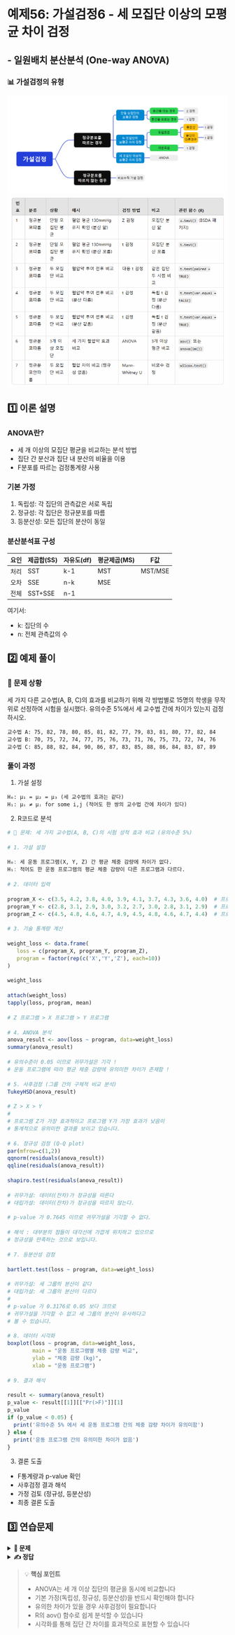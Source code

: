 # 예제56: 가설검정6 - 세 모집단 이상의 모평균 차이 검정
## - 일원배치 분산분석 (One-way ANOVA)

### 📊 가설검정의 유형
![가설검정의 유형](그림11.png)
![가설검정의 유형](table1.png)



## 1️⃣ 이론 설명

### ANOVA란?
- 세 개 이상의 모집단 평균을 비교하는 분석 방법
- 집단 간 분산과 집단 내 분산의 비율을 이용
- F분포를 따르는 검정통계량 사용

### 기본 가정
1. 독립성: 각 집단의 관측값은 서로 독립
2. 정규성: 각 집단은 정규분포를 따름
3. 등분산성: 모든 집단의 분산이 동일

### 분산분석표 구성
| 요인 | 제곱합(SS) | 자유도(df) | 평균제곱(MS) | F값 |
|------|------------|------------|--------------|-----|
| 처리 | SST | k-1 | MST | MST/MSE |
| 오차 | SSE | n-k | MSE | |
| 전체 | SST+SSE | n-1 | | |

여기서:
- k: 집단의 수
- n: 전체 관측값의 수

## 2️⃣ 예제 풀이

### 📌 문제 상황
세 가지 다른 교수법(A, B, C)의 효과를 비교하기 위해 각 방법별로 15명의 학생을 무작위로 선정하여 시험을 실시했다. 
유의수준 5%에서 세 교수법 간에 차이가 있는지 검정하시오.

```
교수법 A: 75, 82, 78, 80, 85, 81, 82, 77, 79, 83, 81, 80, 77, 82, 84
교수법 B: 70, 75, 72, 74, 77, 75, 76, 73, 71, 76, 75, 73, 72, 74, 76
교수법 C: 85, 88, 82, 84, 90, 86, 87, 83, 85, 88, 86, 84, 83, 87, 89
```

### 풀이 과정

1. 가설 설정
```
H₀: μ₁ = μ₂ = μ₃ (세 교수법의 효과는 같다)
H₁: μᵢ ≠ μⱼ for some i,j (적어도 한 쌍의 교수법 간에 차이가 있다)
```

2. R코드로 분석
```r
# 🎯 문제: 세 가지 교수법(A, B, C)의 시험 성적 효과 비교 (유의수준 5%)

# 1. 가설 설정 

H₀: 세 운동 프로그램(X, Y, Z) 간 평균 체중 감량에 차이가 없다.
H₁: 적어도 한 운동 프로그램의 평균 체중 감량이 다른 프로그램과 다르다.

# 2. 데이터 입력 

program_X <- c(3.5, 4.2, 3.8, 4.0, 3.9, 4.1, 3.7, 4.3, 3.6, 4.0)  # 프로그램 X
program_Y <- c(2.8, 3.1, 2.9, 3.0, 3.2, 2.7, 3.0, 2.8, 3.1, 2.9)  # 프로그램 Y
program_Z <- c(4.5, 4.8, 4.6, 4.7, 4.9, 4.5, 4.8, 4.6, 4.7, 4.4)  # 프로그램 Z

# 3. 기술 통계량 계산 

weight_loss <- data.frame( 
   loss = c(program_X, program_Y, program_Z),
   program = factor(rep(c('X','Y','Z'), each=10)) 
)

weight_loss

attach(weight_loss)
tapply(loss, program, mean)

# Z 프로그램 > X 프로그램 > Y 프로그램

# 4. ANOVA 분석 
anova_result <- aov(loss ~ program, data=weight_loss)
summary(anova_result)

# 유의수준이 0.05 이므로 귀무가설은 기각 !
# 운동 프로그램에 따라 평균 체중 감량에 유의미한 차이가 존재함 !

# 5. 사후검정 (그룹 간의 구체적 비교 분석)
TukeyHSD(anova_result)

# Z > X > Y
# 
# 프로그램 Z가 가장 효과적이고 프로그램 Y가 가장 효과가 낮음이
# 통계적으로 유의미한 결과를 보이고 있습니다. 

# 6. 정규성 검정 (Q-Q plot)
par(mfrow=c(1,2))
qqnorm(residuals(anova_result))
qqline(residuals(anova_result))

shapiro.test(residuals(anova_result))

# 귀무가설: 데이터(잔차)가 정규성을 따른다 
# 대립가설: 데이터(잔차)가 정규성을 따르지 않는다. 

# p-value 가 0.7645 이므로 귀무가설을 기각할 수 없다. 

# 해석 : 대부분의 점들이 대각선에 가깝게 위치하고 있으므로
# 정규성을 만족하는 것으로 보입니다. 

# 7. 등분산성 검정 

bartlett.test(loss ~ program, data=weight_loss)

# 귀무가설: 세 그룹의 분산이 같다
# 대립가설: 세 그룹의 분산이 다르다 
# 
# p-value 가 0.3176로 0.05 보다 크므로
# 귀무가설을 기각할 수 없고 세 그룹의 분산이 유사하다고
# 볼 수 있습니다. 

# 8. 데이터 시각화 
boxplot(loss ~ program, data=weight_loss, 
        main = "운동 프로그램별 체중 감량 비교",
        ylab = "체중 감량 (kg)",
        xlab = "운동 프로그램")

# 9. 결과 해석 

result <- summary(anova_result)
p_value <- result[[1]][["Pr(>F)"]][1]
p_value
if (p_value < 0.05) {
  print('유의수준 5% 에서 세 운동 프로그램 간의 체중 감량 차이가 유의미함')
} else {
  print('운동 프로그램 간의 유의미한 차이가 없음')
}

```

3. 결론 도출
- F통계량과 p-value 확인
- 사후검정 결과 해석
- 가정 검토 (정규성, 등분산성)
- 최종 결론 도출

## 3️⃣ 연습문제

<details>
<summary><b>🎯 문제</b></summary>

세 가지 다른 운동 프로그램(X, Y, Z)의 효과를 비교하기 위해 각 프로그램별로 10명의 참가자를 대상으로 체중 감량(kg)을 측정했다.
유의수준 5%에서 세 프로그램 간에 차이가 있는지 검정하시오.

```
프로그램 X: 3.5, 4.2, 3.8, 4.0, 3.9, 4.1, 3.7, 4.3, 3.6, 4.0
프로그램 Y: 2.8, 3.1, 2.9, 3.0, 3.2, 2.7, 3.0, 2.8, 3.1, 2.9
프로그램 Z: 4.5, 4.8, 4.6, 4.7, 4.9, 4.5, 4.8, 4.6, 4.7, 4.4
```

1) 가설을 설정하시오
2) R코드로 분석하시오
3) 결론을 도출하시오
</details>

<details>
<summary><b>✍️ 정답</b></summary>

```r
# 🎯 문제: 세 가지 운동 프로그램(X, Y, Z)의 체중 감량 효과 비교 (유의수준 5%)

# 0. 가설 설정
# H₀: 세 운동 프로그램(X, Y, Z) 간 평균 체중 감량에 차이가 없다.
# H₁: 적어도 한 그룹의 평균 체중 감량이 다른 그룹과 다르다.

# 1. 데이터 입력
program_X <- c(3.5, 4.2, 3.8, 4.0, 3.9, 4.1, 3.7, 4.3, 3.6, 4.0)  # 프로그램 X
program_Y <- c(2.8, 3.1, 2.9, 3.0, 3.2, 2.7, 3.0, 2.8, 3.1, 2.9)  # 프로그램 Y
program_Z <- c(4.5, 4.8, 4.6, 4.7, 4.9, 4.5, 4.8, 4.6, 4.7, 4.4)  # 프로그램 Z

# 2. 데이터프레임 생성
weight_loss <- data.frame(
  loss = c(program_X, program_Y, program_Z),
  program = factor(rep(c("X", "Y", "Z"), each = 10))
)

# 3. 기술통계량 계산
tapply(weight_loss$loss, weight_loss$program, function(x) {
  c(mean = mean(x), sd = sd(x))
})

# 4. ANOVA 분석
anova_result <- aov(loss ~ program, data = weight_loss)
summary(anova_result)

# 5. 사후검정 (Tukey's HSD)
TukeyHSD(anova_result)

# 6. 정규성 및 등분산성 검정
# (1) 정규성 검정 (Q-Q plot)
par(mfrow = c(1, 2))  # 1행 2열 레이아웃 설정
qqnorm(residuals(anova_result))
qqline(residuals(anova_result))

# (2) 등분산성 검정
bartlett.test(loss ~ program, data = weight_loss)

# 7. 데이터 시각화
# (1) 운동 프로그램별 체중 감량 비교 (Boxplot)
boxplot(loss ~ program, data = weight_loss,
        main = "운동 프로그램별 체중 감량 비교",
        ylab = "체중 감량 (kg)",
        xlab = "운동 프로그램")

# 8. 결과 해석
p_value <- summary(anova_result)[[1]][["Pr(>F)"]][1]  # p-value 추출
if (p_value < 0.05) {
  print("✅ 유의수준 5%에서 세 프로그램 간 체중 감량 차이가 유의미함")
} else {
  print("❌ 유의미한 차이가 없음. 즉, 운동 프로그램 효과 차이가 없을 가능성이 높음")
}

```

</details>

> 💡 **핵심 포인트**
> - ANOVA는 세 개 이상 집단의 평균을 동시에 비교합니다
> - 기본 가정(독립성, 정규성, 등분산성)을 반드시 확인해야 합니다
> - 유의한 차이가 있을 경우 사후검정이 필요합니다
> - R의 aov() 함수로 쉽게 분석할 수 있습니다
> - 시각화를 통해 집단 간 차이를 효과적으로 표현할 수 있습니다

